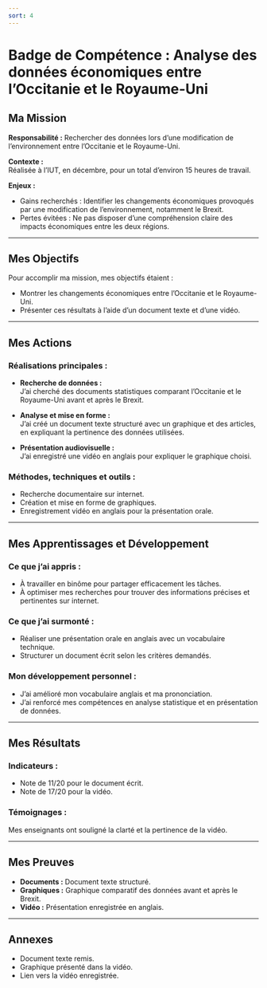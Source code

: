 ```yaml
---
sort: 4 
---
```


# Badge de Compétence : Analyse des données économiques entre l’Occitanie et le Royaume-Uni

## Ma Mission
**Responsabilité :** Rechercher des données lors d’une modification de l’environnement entre l’Occitanie et le Royaume-Uni.

**Contexte :**  
Réalisée à l’IUT, en décembre, pour un total d’environ 15 heures de travail.

**Enjeux :**  
- Gains recherchés : Identifier les changements économiques provoqués par une modification de l’environnement, notamment le Brexit.
- Pertes évitées : Ne pas disposer d’une compréhension claire des impacts économiques entre les deux régions.

---

## Mes Objectifs

Pour accomplir ma mission, mes objectifs étaient :
- Montrer les changements économiques entre l’Occitanie et le Royaume-Uni.
- Présenter ces résultats à l’aide d’un document texte et d’une vidéo.

---

## Mes Actions

### Réalisations principales :

- **Recherche de données :**  
  J’ai cherché des documents statistiques comparant l’Occitanie et le Royaume-Uni avant et après le Brexit.

- **Analyse et mise en forme :**  
  J’ai créé un document texte structuré avec un graphique et des articles, en expliquant la pertinence des données utilisées.

- **Présentation audiovisuelle :**  
  J’ai enregistré une vidéo en anglais pour expliquer le graphique choisi.

### Méthodes, techniques et outils :
- Recherche documentaire sur internet.
- Création et mise en forme de graphiques.
- Enregistrement vidéo en anglais pour la présentation orale.

---

## Mes Apprentissages et Développement

### Ce que j’ai appris :
- À travailler en binôme pour partager efficacement les tâches.
- À optimiser mes recherches pour trouver des informations précises et pertinentes sur internet.

### Ce que j’ai surmonté :
- Réaliser une présentation orale en anglais avec un vocabulaire technique.
- Structurer un document écrit selon les critères demandés.

### Mon développement personnel :
- J’ai amélioré mon vocabulaire anglais et ma prononciation.
- J’ai renforcé mes compétences en analyse statistique et en présentation de données.

---

## Mes Résultats

### Indicateurs :
- Note de 11/20 pour le document écrit.
- Note de 17/20 pour la vidéo.

### Témoignages :
Mes enseignants ont souligné la clarté et la pertinence de la vidéo.

---

## Mes Preuves
- **Documents :** Document texte structuré.
- **Graphiques :** Graphique comparatif des données avant et après le Brexit.
- **Vidéo :** Présentation enregistrée en anglais.

---

## Annexes
- Document texte remis.
- Graphique présenté dans la vidéo.
- Lien vers la vidéo enregistrée.

